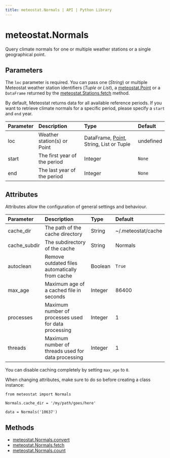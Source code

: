 ```yaml
---
title: meteostat.Normals | API | Python Library
---
```


# meteostat.Normals

Query climate normals for one or multiple weather stations or a single geographical point.

## Parameters

The `loc` parameter is required. You can pass one (_String_) or multiple Meteostat weather station identifiers (_Tuple_ or _List_), a [meteostat.Point](/python/api/point) or a `DataFrame` returned by the [meteostat.Stations.fetch](/python/api/stations/fetch) method.

By default, Meteostat returns data for all available reference periods. If you want to retrieve climate normals for a specific period, please specify a `start` and `end` year.

| **Parameter** | **Description**              | **Type**                                                     | **Default** |
| :------------ | :--------------------------- | :----------------------------------------------------------- | :---------- |
| loc           | Weather station(s) or Point  | DataFrame, [Point](/python/api/point), String, List or Tuple | undefined   |
| start         | The first year of the period | Integer                                                      | `None`      |
| end           | The last year of the period  | Integer                                                      | `None`      |

## Attributes

Attributes allow the configuration of general settings and behaviour.

| **Parameter** | **Description**                                      | **Type** | **Default**        |
| :------------ | :--------------------------------------------------- | :------- | :----------------- |
| cache_dir     | The path of the cache directory                      | String   | ~/.meteostat/cache |
| cache_subdir  | The subdirectory of the cache                        | String   | Normals            |
| autoclean     | Remove outdated files automatically from cache       | Boolean  | `True`             |
| max_age       | Maximum age of a cached file in seconds              | Integer  | 86400              |
| processes     | Maximum number of processes used for data processing | Integer  | 1                  |
| threads       | Maximum number of threads used for data processing   | Integer  | 1                  |

You can disable caching completely by setting `max_age` to `0`.

When changing attributes, make sure to do so before creating a class instance:

```python{3}
from meteostat import Normals

Normals.cache_dir = '/my/path/goes/here'

data = Normals('10637')
```

## Methods

* [meteostat.Normals.convert](convert)
* [meteostat.Normals.fetch](fetch)
* [meteostat.Normals.count](count)
